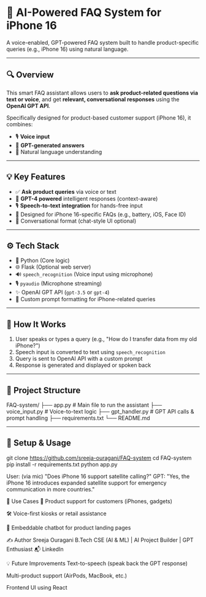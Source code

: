 # 🤖 AI-Powered FAQ System for iPhone 16

A voice-enabled, GPT-powered FAQ system built to handle product-specific queries (e.g., iPhone 16) using natural language.

---

## 🔍 Overview

This smart FAQ assistant allows users to **ask product-related questions via text or voice**, and get **relevant, conversational responses** using the **OpenAI GPT API**.

Specifically designed for product-based customer support (iPhone 16), it combines:

- 🎙️ **Voice input**
- 🤖 **GPT-generated answers**
- 💬 Natural language understanding

---

## 💡 Key Features

- ✅ **Ask product queries** via voice or text
- 🧠 **GPT-4 powered** intelligent responses (context-aware)
- 🎙️ **Speech-to-text integration** for hands-free input
- 📱 Designed for iPhone 16-specific FAQs (e.g., battery, iOS, Face ID)
- 💬 Conversational format (chat-style UI optional)

---

## ⚙️ Tech Stack

- 🐍 Python (Core logic)
- 🌐 Flask (Optional web server)
- 🔊 `speech_recognition` (Voice input using microphone)
- 🎙️ `pyaudio` (Microphone streaming)
- ✨ OpenAI GPT API (`gpt-3.5` or `gpt-4`)
- 🧠 Custom prompt formatting for iPhone-related queries

---

## 🚀 How It Works

1. User speaks or types a query (e.g., "How do I transfer data from my old iPhone?")
2. Speech input is converted to text using `speech_recognition`
3. Query is sent to OpenAI API with a custom prompt
4. Response is generated and displayed or spoken back

---

## 📂 Project Structure

FAQ-system/
├── app.py # Main file to run the assistant
├── voice_input.py # Voice-to-text logic
├── gpt_handler.py # GPT API calls & prompt handling
├── requirements.txt
└── README.md


---

## 🔧 Setup & Usage


git clone https://github.com/sreeja-ouragani/FAQ-system
cd FAQ-system
pip install -r requirements.txt
python app.py

User: (via mic) "Does iPhone 16 support satellite calling?"
GPT: "Yes, the iPhone 16 introduces expanded satellite support for emergency communication in more countries."

📌 Use Cases
📱 Product support for customers (iPhones, gadgets)

🛠️ Voice-first kiosks or retail assistance

🤖 Embeddable chatbot for product landing pages

✍️ Author
Sreeja Ouragani
B.Tech CSE (AI & ML) | AI Project Builder | GPT Enthusiast
📬 LinkedIn

💡 Future Improvements
Text-to-speech (speak back the GPT response)

Multi-product support (AirPods, MacBook, etc.)

Frontend UI using React 


